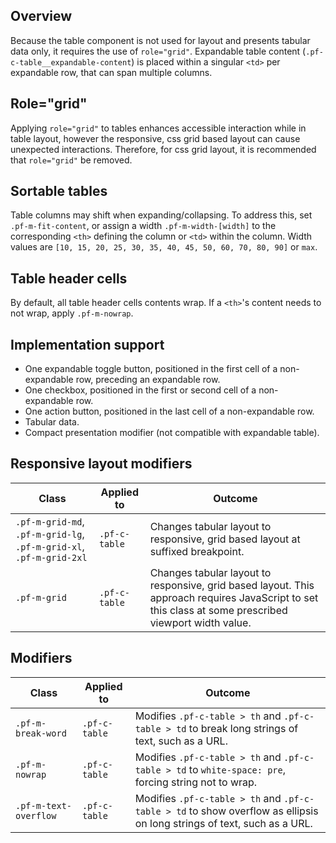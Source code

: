 ## Overview

Because the table component is not used for layout and presents tabular data only, it requires the use of `role="grid"`. Expandable table content (`.pf-c-table__expandable-content`) is placed within a singular `<td>` per expandable row, that can span multiple columns.

## Role="grid"

Applying `role="grid"` to tables enhances accessible interaction while in table layout, however the responsive, css grid based layout can cause unexpected interactions. Therefore, for css grid layout, it is recommended that `role="grid"` be removed.

## Sortable tables

Table columns may shift when expanding/collapsing. To address this, set `.pf-m-fit-content`, or assign a width `.pf-m-width-[width]` to the corresponding `<th>` defining the column or `<td>` within the column. Width values are `[10, 15, 20, 25, 30, 35, 40, 45, 50, 60, 70, 80, 90]` or `max`.

## Table header cells
By default, all table header cells contents wrap. If a `<th>`'s content needs to not wrap, apply `.pf-m-nowrap`.

## Implementation support
- One expandable toggle button, positioned in the first cell of a non-expandable row, preceding an expandable row.
- One checkbox, positioned in the first or second cell of a non-expandable row.
- One action button, positioned in the last cell of a non-expandable row.
- Tabular data.
- Compact presentation modifier (not compatible with expandable table).

## Responsive layout modifiers

| Class | Applied to | Outcome |
| -- | -- | -- |
| `.pf-m-grid-md`, `.pf-m-grid-lg`, `.pf-m-grid-xl`, `.pf-m-grid-2xl` | `.pf-c-table` | Changes tabular layout to responsive, grid based layout at suffixed breakpoint. |
| `.pf-m-grid` | `.pf-c-table` | Changes tabular layout to responsive, grid based layout. This approach requires JavaScript to set this class at some prescribed viewport width value. |

## Modifiers

| Class | Applied to | Outcome |
| -- | -- | -- |
| `.pf-m-break-word` | `.pf-c-table` | Modifies `.pf-c-table > th` and `.pf-c-table > td` to break long strings of text, such as a URL. |
| `.pf-m-nowrap` | `.pf-c-table` | Modifies `.pf-c-table > th` and `.pf-c-table > td` to `white-space: pre`, forcing string not to wrap. |
| `.pf-m-text-overflow` | `.pf-c-table` | Modifies `.pf-c-table > th` and `.pf-c-table > td` to show overflow as ellipsis on long strings of text, such as a URL. |
